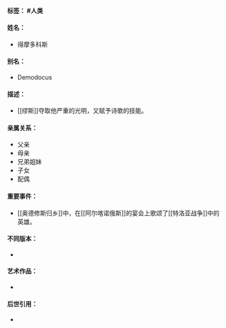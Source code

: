 #### 标签： #人类
#### 姓名：
- 得摩多科斯
#### 别名：
- Demodocus
#### 描述：
- [[缪斯]]夺取他严重的光明，又赋予诗歌的技能。
#### 亲属关系：
- 父亲
- 母亲
- 兄弟姐妹
- 子女
- 配偶
#### 重要事件：
- [[奥德修斯归乡]]中，在[[阿尔喀诺俄斯]]的宴会上歌颂了[[特洛亚战争]]中的英雄。
#### 不同版本：
- 
#### 艺术作品：
- 
#### 后世引用：
- 